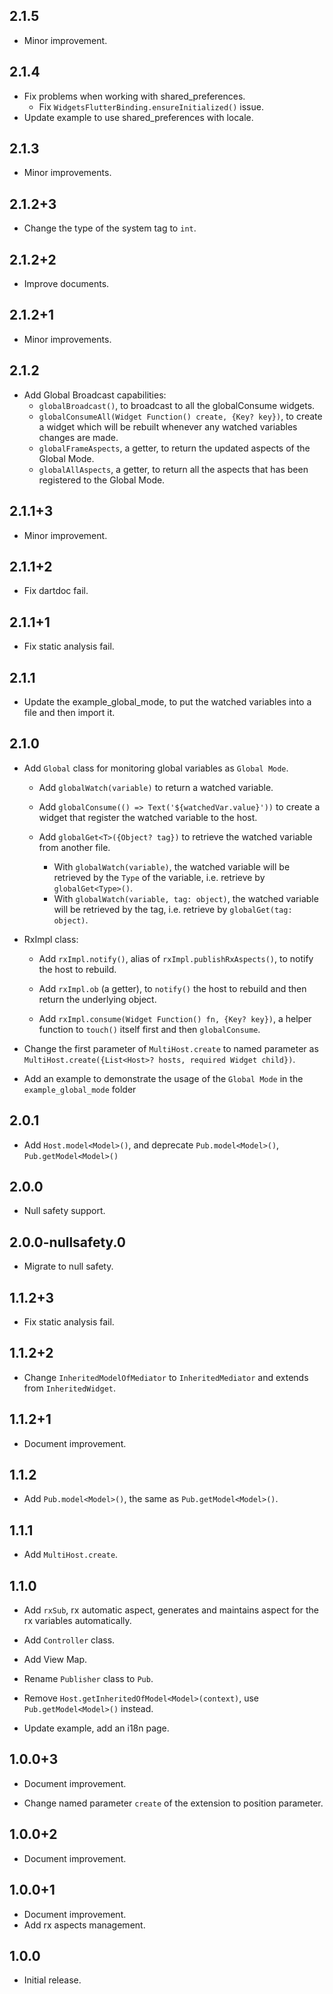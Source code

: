 ## 2.1.5

- Minor improvement.

## 2.1.4

- Fix problems when working with shared_preferences.
  - Fix `WidgetsFlutterBinding.ensureInitialized()` issue.
- Update example to use shared_preferences with locale.

## 2.1.3

- Minor improvements.

## 2.1.2+3

- Change the type of the system tag to `int`.

## 2.1.2+2

- Improve documents.

## 2.1.2+1

- Minor improvements.

## 2.1.2

- Add Global Broadcast capabilities:
  - `globalBroadcast()`, to broadcast to all the globalConsume widgets.
  - `globalConsumeAll(Widget Function() create, {Key? key})`, to create a widget which will be rebuilt whenever any watched variables changes are made.
  - `globalFrameAspects`, a getter, to return the updated aspects of the Global Mode.
  - `globalAllAspects`, a getter, to return all the aspects that has been registered to the Global Mode.

## 2.1.1+3

- Minor improvement.

## 2.1.1+2

- Fix dartdoc fail.

## 2.1.1+1

- Fix static analysis fail.

## 2.1.1

- Update the example_global_mode, to put the watched variables into a file and then import it.

## 2.1.0

- Add `Global` class for monitoring global variables as `Global Mode`.

  - Add `globalWatch(variable)` to return a watched variable.
  - Add `globalConsume(() => Text('${watchedVar.value}'))` to create a widget that register the watched variable to the host.

  - Add `globalGet<T>({Object? tag})` to retrieve the watched variable from another file.
    - With `globalWatch(variable)`, the watched variable will be retrieved by the `Type` of the variable, i.e. retrieve by `globalGet<Type>()`.
    - With `globalWatch(variable, tag: object)`, the watched variable will be retrieved by the tag, i.e. retrieve by `globalGet(tag: object)`.

- RxImpl class:

  - Add `rxImpl.notify()`, alias of `rxImpl.publishRxAspects()`, to notify the host to rebuild.

  - Add `rxImpl.ob` (a getter), to `notify()` the host to rebuild and then return the underlying object.

  - Add `rxImpl.consume(Widget Function() fn, {Key? key})`, a helper function to `touch()` itself first and then `globalConsume`.

- Change the first parameter of `MultiHost.create` to named parameter as `MultiHost.create({List<Host>? hosts, required Widget child})`.

- Add an example to demonstrate the usage of the `Global Mode` in the `example_global_mode` folder

## 2.0.1

- Add `Host.model<Model>()`, and deprecate `Pub.model<Model>()`, `Pub.getModel<Model>()`

## 2.0.0

- Null safety support.

## 2.0.0-nullsafety.0

- Migrate to null safety.

## 1.1.2+3

- Fix static analysis fail.

## 1.1.2+2

- Change `InheritedModelOfMediator` to `InheritedMediator` and extends from `InheritedWidget`.

## 1.1.2+1

- Document improvement.

## 1.1.2

- Add `Pub.model<Model>()`, the same as `Pub.getModel<Model>()`.

## 1.1.1

- Add `MultiHost.create`.

## 1.1.0

- Add `rxSub`, rx automatic aspect, generates and maintains aspect for the rx variables automatically.

- Add `Controller` class.

- Add View Map.

- Rename `Publisher` class to `Pub`.

- Remove `Host.getInheritedOfModel<Model>(context)`, use `Pub.getModel<Model>()` instead.

- Update example, add an i18n page.

## 1.0.0+3

- Document improvement.

- Change named parameter `create` of the extension to position parameter.

## 1.0.0+2

- Document improvement.

## 1.0.0+1

- Document improvement.
- Add rx aspects management.

## 1.0.0

- Initial release.
